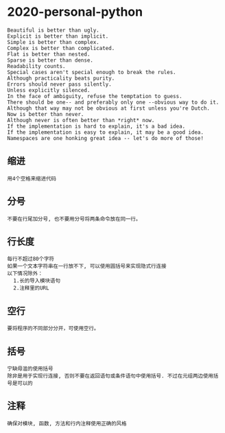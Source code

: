 # 2020-personal-python
    Beautiful is better than ugly. 
    Explicit is better than implicit. 
    Simple is better than complex. 
    Complex is better than complicated. 
    Flat is better than nested. 
    Sparse is better than dense. 
    Readability counts. 
    Special cases aren't special enough to break the rules. 
    Although practicality beats purity. 
    Errors should never pass silently. 
    Unless explicitly silenced. 
    In the face of ambiguity, refuse the temptation to guess. 
    There should be one-- and preferably only one --obvious way to do it. 
    Although that way may not be obvious at first unless you're Dutch. 
    Now is better than never. 
    Although never is often better than *right* now. 
    If the implementation is hard to explain, it's a bad idea. 
    If the implementation is easy to explain, it may be a good idea. 
    Namespaces are one honking great idea -- let's do more of those! 

## 缩进
    用4个空格来缩进代码
## 分号 
    不要在行尾加分号, 也不要用分号将两条命令放在同一行。
## 行长度
    每行不超过80个字符
    如果一个文本字符串在一行放不下, 可以使用圆括号来实现隐式行连接
    以下情况除外：
      1.长的导入模块语句
      2.注释里的URL 
## 空行
    要将程序的不同部分分开，可使用空行。
## 括号
    宁缺毋滥的使用括号
    除非是用于实现行连接, 否则不要在返回语句或条件语句中使用括号. 不过在元组两边使用括号是可以的 
## 注释
    确保对模块, 函数, 方法和行内注释使用正确的风格
